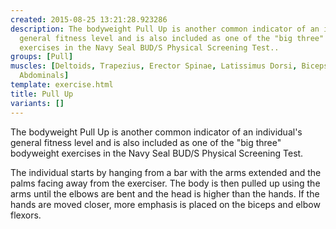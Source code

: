 ```yaml
---
created: 2015-08-25 13:21:28.923286
description: The bodyweight Pull Up is another common indicator of an individual's
  general fitness level and is also included as one of the "big three" bodyweight
  exercises in the Navy Seal BUD/S Physical Screening Test..
groups: [Pull]
muscles: [Deltoids, Trapezius, Erector Spinae, Latissimus Dorsi, Biceps, Brachialis,
  Abdominals]
template: exercise.html
title: Pull Up
variants: []
---
```

The bodyweight Pull Up is another common indicator of an individual's general fitness level and is also included as one of the "big three" bodyweight exercises in the Navy Seal BUD/S Physical Screening Test.

The individual starts by hanging from a bar with the arms extended and the palms facing away from the exerciser. The body is then pulled up using the arms until the elbows are bent and the head is higher than the hands. If the hands are moved closer, more emphasis is placed on the biceps and elbow flexors.
